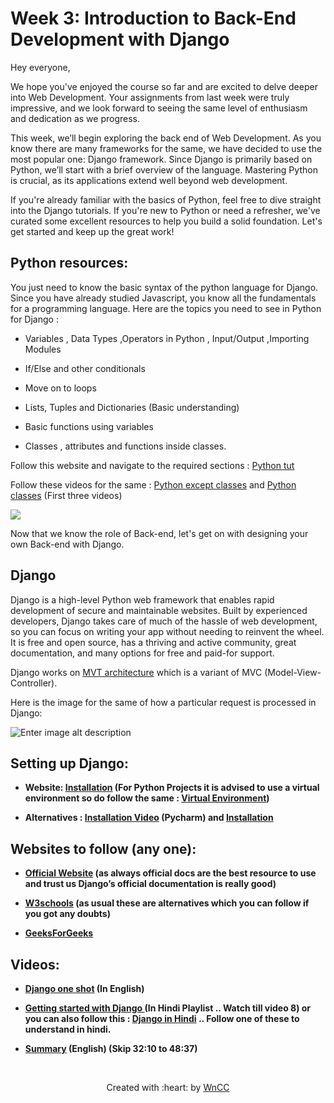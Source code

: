 # Week 3: Introduction to Back-End Development with Django

Hey everyone,

We hope you've enjoyed the course so far and are excited to delve deeper into Web Development. Your assignments from last week were truly impressive, and we look forward to seeing the same level of enthusiasm and dedication as we progress.

This week, we’ll begin exploring the back end of Web Development. As you know there are many frameworks for the same, we have decided to use the most popular one: Django framework. Since Django is primarily based on Python, we’ll start with a brief overview of the language. Mastering Python is crucial, as its applications extend well beyond web development.

If you're already familiar with the basics of Python, feel free to dive straight into the Django tutorials. If you're new to Python or need a refresher, we've curated some excellent resources to help you build a solid foundation. Let's get started and keep up the great work!

## Python resources:

You just need to know the basic syntax of the python language for Django. Since you have already studied Javascript, you know all the fundamentals for a programming language. Here are the topics you need to see in Python for Django :

- Variables , Data Types ,Operators in Python , Input/Output ,Importing Modules

- If/Else and other conditionals

- Move on to loops

- Lists, Tuples and Dictionaries (Basic understanding)

- Basic functions using variables

- Classes , attributes and functions inside classes.

Follow this website and navigate to the required sections : [Python tut](https://www.geeksforgeeks.org/python-programming-language-tutorial/?ref=lbp)

Follow these videos for the same : [Python except classes](https://youtu.be/VchuKL44s6E?feature=shared) and [Python classes](https://youtube.com/playlist?list=PL-osiE80TeTsqhIuOqKhwlXsIBIdSeYtc&feature=shared) (First three videos)

![](https://www.interviewbit.com/blog/wp-content/uploads/2021/06/16.jpg)

Now that we know the role of Back-end, let's get on with designing your own Back-end with Django.

## Django

Django is a high-level Python web framework that enables rapid development of secure and maintainable websites. Built by experienced developers, Django takes care of much of the hassle of web development, so you can focus on writing your app without needing to reinvent the wheel. It is free and open source, has a thriving and active community, great documentation, and many options for free and paid-for support.

Django works on [MVT architecture](https://learndjango.com/tutorials/getting-started-django-tutorial#django-architecture) which is a variant of MVC (Model-View-Controller).

Here is the image for the same of how a particular request is processed in Django:

![Enter image alt description](https://developer.mozilla.org/en-US/docs/Learn/Server-side/Django/Introduction/basic-django.png)

## Setting up Django:



- **Website: [Installation](https://docs.djangoproject.com/en/5.0/topics/install/#installing-an-official-release-with-pip) (For Python Projects it is advised to use a virtual environment so do follow the same : [Virtual Environment](https://www.w3schools.com/django/django_create_virtual_environment.php))**

- **Alternatives : [Installation Video](https://youtu.be/s_79O4zwCZg?si=6L6ytsXkTpazH5tS) (Pycharm) and [Installation](https://youtu.be/PtQiiknWUcI?t=959&feature=shared)**



## Websites to follow (any one):



- **[Official Website](https://docs.djangoproject.com/en/5.0/intro/tutorial01/) (as always official docs are the best resource to use and trust us Django’s official documentation is really good)**

- **[W3schools](https://www.w3schools.com/django/) (as usual these are alternatives which you can follow if you got any doubts)**

- **[GeeksForGeeks](https://www.geeksforgeeks.org/how-to-create-a-basic-project-using-mvt-in-django/?ref=lbp)**



## Videos:

- **[Django one shot](https://youtu.be/PtQiiknWUcI?si=nmcOrjhEfA9pIakd) (In English)**

- **[Getting started with Django ](https://youtube.com/playlist?list=PLKcvQn8OTDUaYhbm0XtYlaVDlKhM-Al1M&feature=shared) (In Hindi Playlist .. Watch till video 8) or you can also follow this : ****[Django in Hindi](https://youtube.com/playlist?list=PLsyeobzWxl7r2ukVgTqIQcl-1T0C2mzau&feature=shared)**** .. Follow one of these to understand in hindi.**

- **[Summary](https://youtu.be/rHux0gMZ3Eg?si=_ggeYuGtMjN4Kw97) (English) (Skip 32:10 to 48:37)**

&nbsp;  
 <p align="center">Created with :heart: by <a href="https://www.wncc-iitb.org/">WnCC</a></p>
